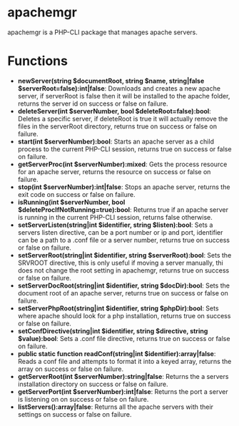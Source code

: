 # apachemgr
apachemgr is a PHP-CLI package that manages apache servers.

# Functions
- **newServer(string $documentRoot, string $name, string|false $serverRoot=false):int|false**: Downloads and creates a new apache server, if serverRoot is false then it will be installed to the apache folder, returns the server id on success or false on failure.
- **deleteServer(int $serverNumber, bool $deleteRoot=false):bool**: Deletes a specific server, if deleteRoot is true it will actually remove the files in the serverRoot directory, returns true on success or false on failure.
- **start(int $serverNumber):bool**: Starts an apache server as a child process to the current PHP-CLI session, returns true on success or false on failure.
- **getServerProc(int $serverNumber):mixed**: Gets the process resource for an apache server, returns the resource on success or false on failure.
- **stop(int $serverNumber):int|false**: Stops an apache server, returns the exit code on success or false on failure.
- **isRunning(int $serverNumber, bool $deleteProcIfNotRunning=true):bool**: Returns true if an apache server is running in the current PHP-CLI session, returns false otherwise.
- **setServerListen(string|int $identifier, string $listen):bool**: Sets a servers listen directive, can be a port number or ip and port, identifier can be a path to a .conf file or a server number, returns true on success or false on failure.
- **setServerRoot(string|int $identifier, string $serverRoot):bool**: Sets the SRVROOT directive, this is only useful if moving a server manually, thi does not change the root setting in apachemgr, returns true on success or false on failure.
- **setServerDocRoot(string|int $identifier, string $docDir):bool**: Sets the document root of an apache server, returns true on success or false on failure.
- **setServerPhpRoot(string|int $identifier, string $phpDir):bool**: Sets where apache should look for a php installation, returns true on success or false on failure.
- **setConfDirective(string|int $identifier, string $directive, string $value):bool**: Sets a .conf file directive, returns true on success or false on failure.
- **public static function readConf(string|int $identifier):array|false**: Reads a conf file and attempts to format it into a keyed array, returns the array on success or false on failure.
- **getServerRoot(int $serverNumber):string|false**: Returns the a servers installation directory on success or false on failure.
- **getServerPort(int $serverNumber):int|false**: Returns the port a server is listening on on success or false on failure.
- **listServers():array|false**: Returns all the apache servers with their settings  on success or false on failure.